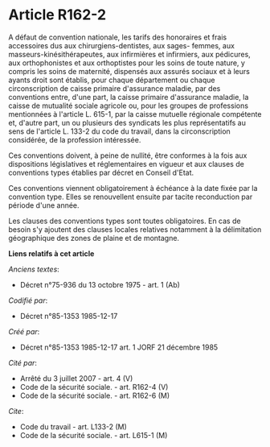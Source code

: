 # Article R162-2

A défaut de convention nationale, les tarifs des honoraires et frais accessoires dus aux chirurgiens-dentistes, aux sages-
femmes, aux masseurs-kinésithérapeutes, aux infirmières et infirmiers, aux pédicures, aux orthophonistes et aux orthoptistes
pour les soins de toute nature, y compris les soins de maternité, dispensés aux assurés sociaux et à leurs ayants droit sont
établis, pour chaque département ou chaque circonscription de caisse primaire d'assurance maladie, par des conventions entre,
d'une part, la caisse primaire d'assurance maladie, la caisse de mutualité sociale agricole ou, pour les groupes de
professions mentionnées à l'article L. 615-1, par la caisse mutuelle régionale compétente et, d'autre part, un ou plusieurs
des syndicats les plus représentatifs au sens de l'article L. 133-2 du code du travail, dans la circonscription considérée,
de la profession intéressée. 

Ces conventions doivent, à peine de nullité, être conformes à la fois aux dispositions législatives et réglementaires en
vigueur et aux clauses de conventions types établies par décret en Conseil d'Etat. 

Ces conventions viennent obligatoirement à échéance à la date fixée par la convention type. Elles se renouvellent ensuite par
tacite reconduction par période d'une année. 

Les clauses des conventions types sont toutes obligatoires. En cas de besoin s'y ajoutent des clauses locales relatives
notamment à la délimitation géographique des zones de plaine et de montagne.

**Liens relatifs à cet article**

_Anciens textes_:

  - Décret n°75-936 du 13 octobre 1975 - art. 1 (Ab)

_Codifié par_:

  - Décret n°85-1353 1985-12-17

_Créé par_:

  - Décret n°85-1353 1985-12-17 art. 1 JORF 21 décembre 1985

_Cité par_:

  - Arrêté du 3 juillet 2007 - art. 4 (V)
  - Code de la sécurité sociale. - art. R162-4 (V)
  - Code de la sécurité sociale. - art. R162-6 (M)

_Cite_:

  - Code du travail - art. L133-2 (M)
  - Code de la sécurité sociale. - art. L615-1 (M)

